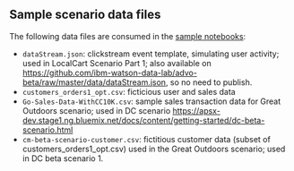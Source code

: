 ## Sample scenario data files
The following data files are consumed in the [sample notebooks](../notebooks):
* `dataStream.json`: clickstream event template, simulating user activity; used in LocalCart Scenario Part 1; also available on https://github.com/ibm-watson-data-lab/advo-beta/raw/master/data/dataStream.json, so no need to publish.
* `customers_orders1_opt.csv`: ficticious user and sales data
* `Go-Sales-Data-WithCC10K.csv`: sample sales transaction data for Great Outdoors scenario; used in DC scenario https://apsx-dev.stage1.ng.bluemix.net/docs/content/getting-started/dc-beta-scenario.html
* `cm-beta-scenario-customer.csv`: fictitious customer data (subset of customers_orders1_opt.csv) used in the Great Outdoors scenario; used in DC beta scenario 1.
